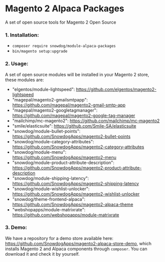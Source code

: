 # Magento 2 Alpaca Packages

A set of open source tools for Magento 2 Open Source

### 1. Installation:

* `composer require snowdog/module-alpaca-packages`
* `bin/magento setup:upgrade`

### 2. Usage:

A set of open source modules will be installed in your Magento 2 store, these modules are:

- "elgentos/module-lightspeed": https://github.com/elgentos/magento2-lightspeed
- "magepal/magento2-gmailsmtpapp": https://github.com/magepal/magento2-gmail-smtp-app
- "magepal/magento2-googletagmanager": https://github.com/magepal/magento2-google-tag-manager
- "mailchimp/mc-magento2": https://github.com/mailchimp/mc-magento2
- "smile/elasticsuite": https://github.com/Smile-SA/elasticsuite
- "snowdog/module-bullet-points": https://github.com/SnowdogApps/magento2-bullet-points
- "snowdog/module-category-attributes": https://github.com/SnowdogApps/magento2-category-attributes
- "snowdog/module-menu": https://github.com/SnowdogApps/magento2-menu
- "snowdog/module-product-attribute-description": https://github.com/SnowdogApps/magento2-product-attribute-description
- "snowdog/module-shipping-latency": https://github.com/SnowdogApps/magento2-shipping-latency
- "snowdog/module-wishlist-unlocker": https://github.com/SnowdogApps/magento2-wishlist-unlocker
- "snowdog/theme-frontend-alpaca": https://github.com/SnowdogApps/magento2-alpaca-theme
- "webshopapps/module-matrixrate": https://github.com/webshopapps/module-matrixrate

### 3. Demo:

We have a repository for a demo store available here: https://github.com/SnowdogApps/magento2-alpaca-store-demo, which installs Magento 2 and Alpaca components through `composer`. You can download it and check it by yourself.
